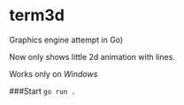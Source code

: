 # term3d
Graphics engine attempt in Go)

Now only shows little 2d animation with lines.

Works only on *Windows*

###Start
`go run .` 

